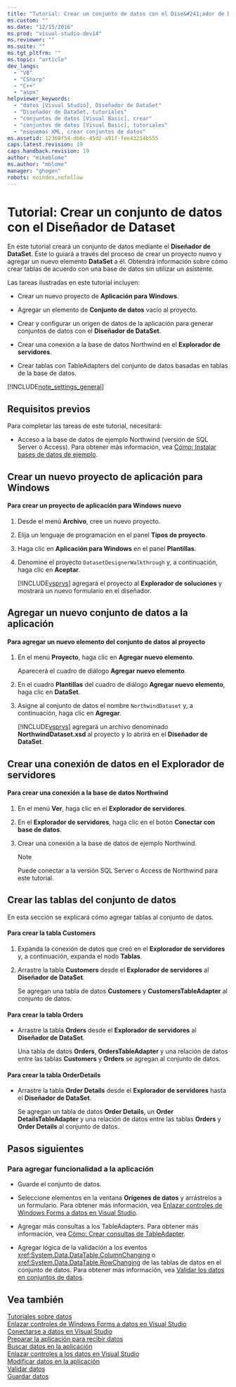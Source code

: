 ```yaml
---
title: "Tutorial: Crear un conjunto de datos con el Dise&#241;ador de Dataset | Microsoft Docs"
ms.custom: ""
ms.date: "12/15/2016"
ms.prod: "visual-studio-dev14"
ms.reviewer: ""
ms.suite: ""
ms.tgt_pltfrm: ""
ms.topic: "article"
dev_langs: 
  - "VB"
  - "CSharp"
  - "C++"
  - "aspx"
helpviewer_keywords: 
  - "datos [Visual Studio], Diseñador de DataSet"
  - "Diseñador de DataSet, tutoriales"
  - "conjuntos de datos [Visual Basic], crear"
  - "conjuntos de datos [Visual Basic], tutoriales"
  - "esquemas XML, crear conjuntos de datos"
ms.assetid: 12360f54-db6c-45d2-a91f-fee43214b555
caps.latest.revision: 19
caps.handback.revision: 19
author: "mikeblome"
ms.author: "mblome"
manager: "ghogen"
robots: noindex,nofollow
---
```

# Tutorial: Crear un conjunto de datos con el Dise&#241;ador de Dataset
En este tutorial creará un conjunto de datos mediante el **Diseñador de DataSet**.  Éste lo guiará a través del proceso de crear un proyecto nuevo y agregar un nuevo elemento **DataSet** a él.  Obtendrá información sobre cómo crear tablas de acuerdo con una base de datos sin utilizar un asistente.  
  
 Las tareas ilustradas en este tutorial incluyen:  
  
-   Crear un nuevo proyecto de **Aplicación para Windows**.  
  
-   Agregar un elemento de **Conjunto de datos** vacío al proyecto.  
  
-   Crear y configurar un origen de datos de la aplicación para generar conjuntos de datos con el **Diseñador de DataSet**.  
  
-   Crear una conexión a la base de datos Northwind en el **Explorador de servidores**.  
  
-   Crear tablas con TableAdapters del conjunto de datos basadas en tablas de la base de datos.  
  
 [!INCLUDE[note_settings_general](../data-tools/includes/note_settings_general_md.md)]  
  
## Requisitos previos  
 Para completar las tareas de este tutorial, necesitará:  
  
-   Acceso a la base de datos de ejemplo Northwind \(versión de SQL Server o Access\).  Para obtener más información, vea [Cómo: Instalar bases de datos de ejemplo](../data-tools/how-to-install-sample-databases.md).  
  
## Crear un nuevo proyecto de aplicación para Windows  
  
#### Para crear un proyecto de aplicación para Windows nuevo  
  
1.  Desde el menú **Archivo**, cree un nuevo proyecto.  
  
2.  Elija un lenguaje de programación en el panel **Tipos de proyecto**.  
  
3.  Haga clic en **Aplicación para Windows** en el panel **Plantillas**.  
  
4.  Denomine el proyecto `DatasetDesignerWalkthrough` y, a continuación, haga clic en **Aceptar**.  
  
     [!INCLUDE[vsprvs](../code-quality/includes/vsprvs_md.md)] agregará el proyecto al **Explorador de soluciones** y mostrará un nuevo formulario en el diseñador.  
  
## Agregar un nuevo conjunto de datos a la aplicación  
  
#### Para agregar un nuevo elemento del conjunto de datos al proyecto  
  
1.  En el menú **Proyecto**, haga clic en **Agregar nuevo elemento**.  
  
     Aparecerá el cuadro de diálogo **Agregar nuevo elemento**.  
  
2.  En el cuadro **Plantillas** del cuadro de diálogo **Agregar nuevo elemento**, haga clic en **DataSet**.  
  
3.  Asigne al conjunto de datos el nombre `NorthwindDataset` y, a continuación, haga clic en **Agregar**.  
  
     [!INCLUDE[vsprvs](../code-quality/includes/vsprvs_md.md)] agregará un archivo denominado **NorthwindDataset.xsd** al proyecto y lo abrirá en el **Diseñador de DataSet**.  
  
## Crear una conexión de datos en el Explorador de servidores  
  
#### Para crear una conexión a la base de datos Northwind  
  
1.  En el menú **Ver**, haga clic en el **Explorador de servidores**.  
  
2.  En el **Explorador de servidores**, haga clic en el botón **Conectar con base de datos**.  
  
3.  Crear una conexión a la base de datos de ejemplo Northwind.  
  
    > [!NOTE]
    >  Puede conectar a la versión SQL Server o Access de Northwind para este tutorial.  
  
## Crear las tablas del conjunto de datos  
 En esta sección se explicará cómo agregar tablas al conjunto de datos.  
  
#### Para crear la tabla Customers  
  
1.  Expanda la conexión de datos que creó en el **Explorador de servidores** y, a continuación, expanda el nodo **Tablas**.  
  
2.  Arrastre la tabla **Customers** desde el **Explorador de servidores** al **Diseñador de DataSet**.  
  
     Se agregan una tabla de datos **Customers** y **CustomersTableAdapter** al conjunto de datos.  
  
#### Para crear la tabla Orders  
  
-   Arrastre la tabla **Orders** desde el **Explorador de servidores** al **Diseñador de DataSet**.  
  
     Una tabla de datos **Orders**, **OrdersTableAdapter** y una relación de datos entre las tablas **Customers** y **Orders** se agregan al conjunto de datos.  
  
#### Para crear la tabla OrderDetails  
  
-   Arrastre la tabla **Order Details** desde el **Explorador de servidores** hasta el **Diseñador de DataSet**.  
  
     Se agregan un tabla de datos **Order Details**, un **Order DetailsTableAdapter** y una relación de datos entre las tablas **Orders** y **Order Details** al conjunto de datos.  
  
## Pasos siguientes  
  
### Para agregar funcionalidad a la aplicación  
  
-   Guarde el conjunto de datos.  
  
-   Seleccione elementos en la ventana **Orígenes de datos** y arrástrelos a un formulario.  Para obtener más información, vea [Enlazar controles de Windows Forms a datos en Visual Studio](../data-tools/bind-windows-forms-controls-to-data-in-visual-studio.md).  
  
-   Agregar más consultas a los TableAdapters.  Para obtener más información, vea [Cómo: Crear consultas de TableAdapter](../data-tools/how-to-create-tableadapter-queries.md).  
  
-   Agregar lógica de la validación a los eventos <xref:System.Data.DataTable.ColumnChanging> o <xref:System.Data.DataTable.RowChanging> de las tablas de datos en el conjunto de datos.  Para obtener más información, vea [Validar los datos en conjuntos de datos](../data-tools/validate-data-in-datasets.md).  
  
## Vea también  
 [Tutoriales sobre datos](../Topic/Data%20Walkthroughs.md)   
 [Enlazar controles de Windows Forms a datos en Visual Studio](../data-tools/bind-windows-forms-controls-to-data-in-visual-studio.md)   
 [Conectarse a datos en Visual Studio](../data-tools/connecting-to-data-in-visual-studio.md)   
 [Preparar la aplicación para recibir datos](../Topic/Preparing%20Your%20Application%20to%20Receive%20Data.md)   
 [Buscar datos en la aplicación](../data-tools/fetching-data-into-your-application.md)   
 [Enlazar controles a los datos en Visual Studio](../data-tools/bind-controls-to-data-in-visual-studio.md)   
 [Modificar datos en la aplicación](../data-tools/editing-data-in-your-application.md)   
 [Validar datos](../Topic/Validating%20Data.md)   
 [Guardar datos](../data-tools/saving-data.md)